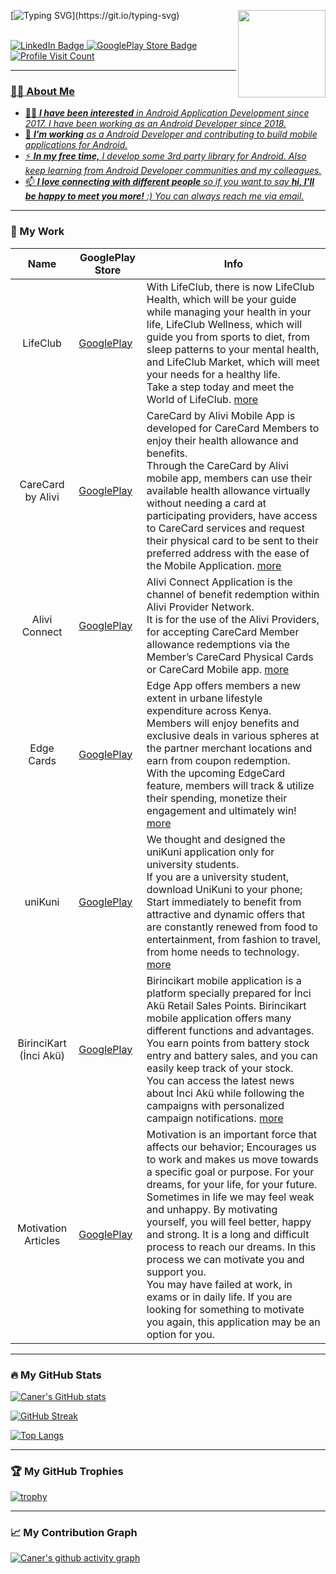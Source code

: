 <div id="header">
  <img align='right' src="https://media.giphy.com/media/M9gbBd9nbDrOTu1Mqx/giphy.gif" width="140">

[![Typing SVG](https://readme-typing-svg.demolab.com?font=Mona+Sans&size=25&duration=1000&pause=1000&color=0f80c1&multiline=true&width=510&height=70&lines=hey+there%2C+I'm+Caner.;Senior+Android+Developer.)](https://git.io/typing-svg)

</br>
  <div id="badges">
    <a href="https://www.linkedin.com/in/caneryilmaz52">
      <img src="https://img.shields.io/badge/LinkedIn-blue?logo=linkedin&logoColor=white" alt="LinkedIn Badge"/>
    <a href="https://play.google.com/store/apps/dev?id=9004369121461433220">
      <img src="https://img.shields.io/badge/GooglePlay-blue?logo=googleplay&logoColor=white" alt="GooglePlay Store Badge"/>
    <a href="https://github.com/caneryilmaz52">
     <img src="https://komarev.com/ghpvc/?username=caneryilmaz52&color=blue" alt="Profile Visit Count"/>
  </div>
</div>

---

### :man_technologist: About Me

- 🙋‍♂️ <em><b>I have been interested</b> in Android Application Development since 2017. I have been working as an Android Developer since 2018.</em>
- 🔨 <em><b>I’m working</b> as a Android Developer and contributing to build mobile applications for Android.</em>
- ⚡ <em><b>In my free time,</b> I develop some 3rd party library for Android. Also keep learning from Android Developer communities and my colleagues.</em>
- 📫 <em><b>I love connecting with different people</b> so if you want to say <b>hi, I'll be happy to meet you more!</b> :)  You can always reach me <a href="mailto:caneryilmaz.apps@gmail.com">via email.</a></em>

---
      
### :muscle: My Work
            
| Name                                             | GooglePlay Store                                                                                                | Info                       |
| ------------------------------------------------ | --------------------------------------------------------------------------------------------------------------- | -------------------------- |
| <div align='center'>LifeClub</div>               | <a href="https://play.google.com/store/apps/details?id=com.extraloyalty.lifeclub">GooglePlay</a>                | With LifeClub, there is now LifeClub Health, which will be your guide while managing your health in your life, LifeClub Wellness, which will guide you from sports to diet, from sleep patterns to your mental health, and LifeClub Market, which will meet your needs for a healthy life. <br/>Take a step today and meet the World of LifeClub. <a href="https://lifeclubapp.com/">more</a> |
| <div align='center'>CareCard by Alivi</div>      | <a href="https://play.google.com/store/apps/details?id=com.extraloyalty.alivi.carecard">GooglePlay</a>          | CareCard by Alivi Mobile App is developed for CareCard Members to enjoy their health allowance and benefits. <br/>Through the CareCard by Alivi mobile app, members can use their available health allowance virtually without needing a card at participating providers, have access to CareCard services and request their physical card to be sent to their preferred address with the ease of the Mobile Application. <a href="https://www.alivi.com/">more</a> |
| <div align='center'>Alivi Connect</div>          | <a href="https://play.google.com/store/apps/details?id=com.extraloyalty.alivi.carecardtabletpos">GooglePlay</a> | Alivi Connect Application is the channel of benefit redemption within Alivi Provider Network.<br/>It is for the use of the Alivi Providers, for accepting CareCard Member allowance redemptions via the Member’s CareCard Physical Cards or CareCard Mobile app. <a href="https://www.alivi.com/">more</a> |
| <div align='center'>Edge Cards</div>             | <a href="https://play.google.com/store/apps/details?id=com.extraloyalty.edge">GooglePlay</a>                    | Edge App offers members a new extent in urbane lifestyle expenditure across Kenya.<br/>Members will enjoy benefits and exclusive deals in various spheres at the partner merchant locations and earn from coupon redemption.<br/>With the upcoming EdgeCard feature, members will track & utilize their spending, monetize their engagement and ultimately win! <a href="https://edge.cards/">more</a> |
| <div align='center'>uniKuni</div>                | <a href="https://play.google.com/store/apps/details?id=com.creatif.unikuni">GooglePlay</a>                      | We thought and designed the uniKuni application only for university students.<br/>If you are a university student, download UniKuni to your phone; Start immediately to benefit from attractive and dynamic offers that are constantly renewed from food to entertainment, from fashion to travel, from home needs to technology. <a href="https://www.unikuni.com/">more</a> |
| <div align='center'>BirinciKart (İnci Akü)</div> | <a href="https://play.google.com/store/apps/details?id=creatif.com.inciaku">GooglePlay</a>                      | Birincikart mobile application is a platform specially prepared for İnci Akü Retail Sales Points. Birincikart mobile application offers many different functions and advantages. You earn points from battery stock entry and battery sales, and you can easily keep track of your stock.<br/>You can access the latest news about İnci Akü while following the campaigns with personalized campaign notifications. <a href="https://www.birincikart.com/">more</a>  |
| <div align='center'>Motivation Articles</div>    | <a href="https://play.google.com/store/apps/details?id=com.caneryilmaz.pc.proje1">GooglePlay</a>                | Motivation is an important force that affects our behavior; Encourages us to work and makes us move towards a specific goal or purpose. For your dreams, for your life, for your future.<br/>Sometimes in life we may feel weak and unhappy. By motivating yourself, you will feel better, happy and strong. It is a long and difficult process to reach our dreams. In this process we can motivate you and support you.<br/>You may have failed at work, in exams or in daily life. If you are looking for something to motivate you again, this application may be an option for you. |
     
---

### :fire: My GitHub Stats

[![Caner's GitHub stats](https://github-readme-stats.vercel.app/api?username=caneryilmaz&icon_color=ffffff&hide_title=true&count_private=true&show_icons=true&theme=dark#gh-dark-mode-only)](https://github.com/anuraghazra/github-readme-stats)

[![GitHub Streak](https://streak-stats.demolab.com?user=caneryilmaz52&theme=dark&date_format=j%20M%5B%20Y%5D)](https://git.io/streak-stats)

[![Top Langs](https://github-readme-stats.vercel.app/api/top-langs/?username=caneryilmaz52&layout=compact&theme=dark)](https://github.com/anuraghazra/github-readme-stats)

---

### :trophy: My GitHub Trophies

[![trophy](https://github-profile-trophy.vercel.app/?username=caneryilmaz52&theme=gitdimmed&column=6&margin-w=10&margin-h=10&no-bg=true)](https://github.com/ryo-ma/github-profile-trophy)

---

### :chart_with_upwards_trend: My Contribution Graph

[![Caner's github activity graph](https://github-readme-activity-graph.cyclic.app/graph?username=caneryilmaz52&theme=github-compact&area=true&custom_title=Caner's%20Contribution%20Graph)](https://github.com/ashutosh00710/github-readme-activity-graph)

<!--
**caneryilmaz52/caneryilmaz52** is a ✨ _special_ ✨ repository because its `README.md` (this file) appears on your GitHub profile.

Here are some ideas to get you started:

- 🔭 I’m currently working on ...
- 🌱 I’m currently learning ...
- 👯 I’m looking to collaborate on ...
- 🤔 I’m looking for help with ...
- 💬 Ask me about ...
- 📫 How to reach me: ...
- 😄 Pronouns: ...
- ⚡ Fun fact: ...
-->
